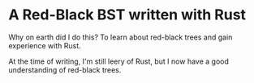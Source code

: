 # A Red-Black BST written with Rust

Why on earth did I do this? To learn about red-black trees and gain experience with Rust.

At the time of writing, I'm still leery of Rust, but I now have a good understanding of red-black trees.

